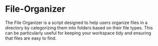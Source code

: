 # File-Organizer
The File Organizer is a script designed to help users organize files in a directory by categorizing them into folders based on their file types. This can be particularly useful for keeping your workspace tidy and ensuring that files are easy to find.
